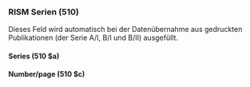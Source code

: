 ### RISM Serien (510)
Dieses Feld wird automatisch bei der Datenübernahme aus gedruckten Publikationen (der Serie A/I, B/I und B/II) ausgefüllt.  

  

#### Series (510 $a)

#### Number/page (510 $c)